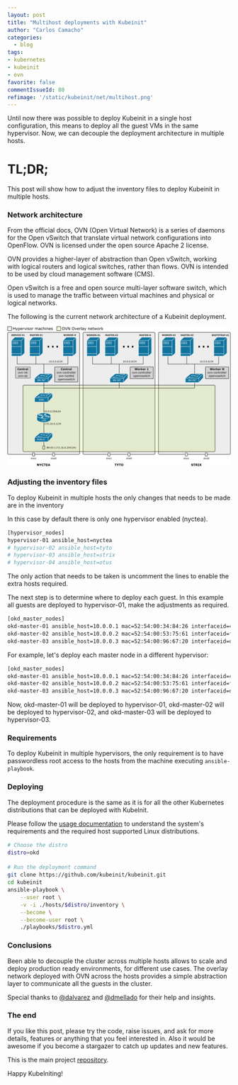 ```yaml
---
layout: post
title: "Multihost deployments with Kubeinit"
author: "Carlos Camacho"
categories:
  - blog
tags:
- kubernetes
- kubeinit
- ovn
favorite: false
commentIssueId: 80
refimage: '/static/kubeinit/net/multihost.png'
---
```


Until now there was possible to deploy Kubeinit in
a single host configuration, this means to deploy
all the guest VMs in the same hypervisor.
Now, we can decouple the deployment architecture in multiple
hosts.

# TL;DR;

This post will show how to adjust the inventory files to
deploy Kubeinit in multiple hosts.

### Network architecture

From the official docs,
OVN (Open Virtual Network) is a series of daemons for the Open vSwitch that translate
virtual network configurations into OpenFlow.
OVN is licensed under the open source Apache 2 license.

OVN provides a higher-layer of abstraction than Open vSwitch,
working with logical routers and logical switches, rather than flows.
OVN is intended to be used by cloud management software (CMS).

Open vSwitch is a free and open source multi-layer software switch,
which is used to manage the traffic between virtual machines and
physical or logical networks.

The following is the current network architecture of a Kubeinit deployment.

![](/static/kubeinit/net/ovn.png)

### Adjusting the inventory files

To deploy Kubeinit in multiple hosts the only
changes that needs to be made are in the inventory

In this case by default there is only one hypervisor enabled (nyctea).

```bash
[hypervisor_nodes]
hypervisor-01 ansible_host=nyctea
# hypervisor-02 ansible_host=tyto
# hypervisor-03 ansible_host=strix
# hypervisor-04 ansible_host=otus
```

The only action that needs to be taken is uncomment the lines to
enable the extra hosts required.

The next step is to determine where to deploy each guest.
In this example all guests are deployed to hypervisor-01,
make the adjustments as required.

```bash
[okd_master_nodes]
okd-master-01 ansible_host=10.0.0.1 mac=52:54:00:34:84:26 interfaceid=47f2be09-9cde-49d5-bc7b-76189dfcb8a9 target=hypervisor-01 type=virtual
okd-master-02 ansible_host=10.0.0.2 mac=52:54:00:53:75:61 interfaceid=fb2028cf-dfb9-4d17-827d-3fae36cb3e98 target=hypervisor-01 type=virtual
okd-master-03 ansible_host=10.0.0.3 mac=52:54:00:96:67:20 interfaceid=d43b705e-86ce-4955-bbf4-3888210af82e target=hypervisor-01 type=virtual
```

For example, let's deploy each master node in a different hypervisor:


```bash
[okd_master_nodes]
okd-master-01 ansible_host=10.0.0.1 mac=52:54:00:34:84:26 interfaceid=47f2be09-9cde-49d5-bc7b-76189dfcb8a9 target=hypervisor-01 type=virtual
okd-master-02 ansible_host=10.0.0.2 mac=52:54:00:53:75:61 interfaceid=fb2028cf-dfb9-4d17-827d-3fae36cb3e98 target=hypervisor-02 type=virtual
okd-master-03 ansible_host=10.0.0.3 mac=52:54:00:96:67:20 interfaceid=d43b705e-86ce-4955-bbf4-3888210af82e target=hypervisor-03 type=virtual
```

Now, okd-master-01 will be deployed to hypervisor-01, okd-master-02 will be deployed to hypervisor-02,
and okd-master-03 will be deployed to hypervisor-03.

### Requirements

To deploy Kubeinit in multiple hypervisors, the only requirement is
to have passwordless root access to the hosts from the machine executing `ansible-playbook`.

### Deploying

The deployment procedure is the same
as it is for all the other Kubernetes distributions that can be
deployed with KubeInit.

Please follow the [usage documentation](http://docs.kubeinit.com/usage.html)
to understand the system's requirements and the required host supported
Linux distributions.

```bash
# Choose the distro
distro=okd

# Run the deployment command
git clone https://github.com/kubeinit/kubeinit.git
cd kubeinit
ansible-playbook \
    --user root \
    -v -i ./hosts/$distro/inventory \
    --become \
    --become-user root \
    ./playbooks/$distro.yml
```

### Conclusions

Been able to decouple the cluster across multiple hosts allows
to scale and deploy production ready environments, for different use cases.
The overlay network deployed with OVN across the hosts provides a simple abstraction
layer to communicate all the guests in the cluster.

Special thanks to
[@dalvarez](http://dani.foroselectronica.es/)
and
[@dmellado](https://github.com/danielmellado)
for their help and insights.

### The end

If you like this post, please try the code, raise issues, and ask for more details, features or
anything that you feel interested in. Also it would be awesome if you become a stargazer to catch up
updates and new features.

This is the main project [repository](https://github.com/kubeinit/kubeinit).

Happy KubeIniting!
